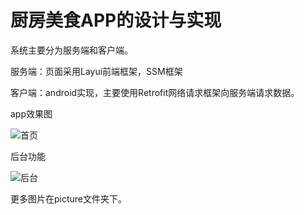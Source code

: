 # 厨房美食APP的设计与实现
系统主要分为服务端和客户端。

服务端：页面采用Layui前端框架，SSM框架

客户端：android实现，主要使用Retrofit网络请求框架向服务端请求数据。

app效果图 

![首页](http://img.studyhuang.cn/app3.png)





后台功能

![后台](http://img.studyhuang.cn/houtai.jpg)

更多图片在picture文件夹下。

